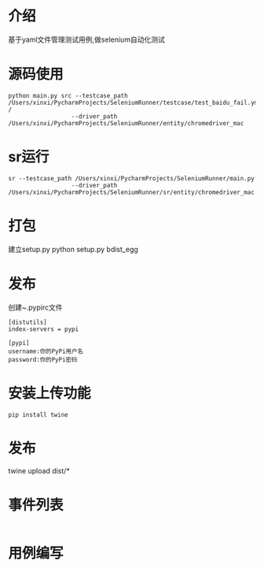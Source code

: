 # 介绍
基于yaml文件管理测试用例,做selenium自动化测试

# 源码使用
```angularjs
python main.py src --testcase_path /Users/xinxi/PycharmProjects/SeleniumRunner/testcase/test_baidu_fail.yml /
                  --driver_path /Users/xinxi/PycharmProjects/SeleniumRunner/entity/chromedriver_mac
```
#  sr运行
```angularjs
sr --testcase_path /Users/xinxi/PycharmProjects/SeleniumRunner/main.py 
                  --driver_path /Users/xinxi/PycharmProjects/SeleniumRunner/sr/entity/chromedriver_mac
```


# 打包
建立setup.py
python setup.py bdist_egg

# 发布
创建~.pypirc文件
```angularjs
[distutils]
index-servers = pypi

[pypi]
username:你的PyPi用户名
password:你的PyPi密码
```

# 安装上传功能
```
pip install twine
```

# 发布
twine upload dist/*


# 事件列表
```angularjs

```

# 用例编写